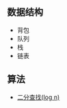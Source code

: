 ## 数据结构
* 背包
* 队列
* 栈
* 链表

## 算法
* [二分查找(log n)](https://github.com/woai3c/Algorithm/tree/master/01/binary-search)
